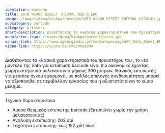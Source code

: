 ```yaml
---
identifier: barcode
title: SATO WS408 DIRECT THERMAL USB & LAN
image: /images/demo/kiokpa/barcode/SATO_WS408_DIRECT THERMAL_USB&LAN.jpg
subcategory: barcode
category: printers
short-description: Διαθέτοντας τα κλασικά χαρακτηριστικά του προκατόχου του , το νέο μοντέλο της Sato για εκτύπωση barcode είναι πιο οικονομικό.
manufactor-logo: /images/demo/kiokpa/barcode/sato.jpg
manual-link: https://www.xgeorgiadis.gr/media/wysiwyg/WS4_Data_Sheet_EN.pdf
video-link: https://youtu.be/vYQ3VVwJzM4
---
```





Διαθέτοντας τα κλασικά χαρακτηριστικά του προκατόχου του , το νέο μοντέλο της Sato για εκτύπωση barcode είναι πιο οικονομικό έχοντας χωρητικότητα για μελανοταινία μήκους 300 μέτρων.
Ιδανικός εκτυπωτής για μεσαίου όγκου εφαρμογέ , με πολλές επιλογές συνδεσιμότητας μπορεί να αξιοποιηθεί σε περιβάλλον εργασίας που η αξιοπιστία είναι το κύριο μέλημα.

---




Τεχνικά Χαρακτηριστικά

*    Άμεσα Θερμικός εκτυπωτής barcode.(Εκτυπώνει χωρίς την χρήση μελανοταινίας)
*    Ανάλυση εκτύπωσης: 203 dpi
*   Ταχύτητα εκτύπωσης: έως 152 χιλ/ δευτ


